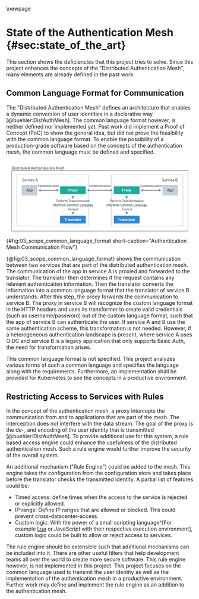 \newpage

# State of the Authentication Mesh {#sec:state_of_the_art}

This section shows the deficiencies that this project tries to solve. Since this project enhances the concepts of the "Distributed Authentication Mesh", many elements are already defined in the past work.

## Common Language Format for Communication

The "Distributed Authentication Mesh" defines an architecture that enables a dynamic conversion of user identities in a declarative way [@buehler:DistAuthMesh]. The common language format however, is neither defined nor implemented yet. Past work did implement a Proof of Concept (PoC) to show the general idea, but did not prove the feasibility with the common language format. To enable the possibility of a production-grade software based on the concepts of the authentication mesh, the common language must be defined and specified.

![General communication flow of two services in the distributed authentication mesh](images/03_scope_common_language_format.png){#fig:03_scope_common_language_format short-caption="Authentication Mesh Communication Flow"}

{@fig:03_scope_common_language_format} shows the communication between two services that are part of the distributed authentication mesh. The communication of the app in service A is proxied and forwarded to the translator. The translator then determines if the request contains any relevant authentication information. Then the translator converts the information into a common language format that the translator of service B understands. After this step, the proxy forwards the communication to service B. The proxy in service B will recognize the custom language format in the HTTP headers and uses its transformer to create valid credentials (such as username/password) out of the custom language format, such that the app of service B can authenticate the user. If service A and B use the same authentication scheme, this transformation is not needed. However, if a heterogeneous authentication landscape is present, where service A uses OIDC and service B is a legacy application that only supports Basic Auth, the need for transformation arises.

This common language format is not specified. This project analyzes various forms of such a common language and specifies the language along with the requirements. Furthermore, an implementation shall be provided for Kubernetes to see the concepts in a productive environment.

## Restricting Access to Services with Rules

In the concept of the authentication mesh, a proxy intercepts the communication from and to applications that are part of the mesh. The interception does not interfere with the data stream. The goal of the proxy is the de-, and encoding of the user identity that is transmitted [@buehler:DistAuthMesh]. To provide additional use for this system, a rule based access engine could enhance the usefulness of the distributed authentication mesh. Such a rule engine would further improve the security of the overall system.

An additional mechanism ("Rule Engine") could be added to the mesh. This engine takes the configuration from the configuration store and takes place before the translator checks the transmitted identity. A partial list of features could be:

- Timed access: define times when the access to the service is rejected or explicitly allowed.
- IP range: Define IP ranges that are allowed or blocked. This could prevent cross-datacenter-access.
- Custom logic: With the power of a small scripting language^[For example [Lua](https://lua.org) or JavaScript with their respective execution environment], custom logic could be built to allow or reject access to services.

The rule engine should be extensible such that additional mechanisms can be included into it. There are other useful filters that help development teams all over the world to create more secure software. This rule engine however, is not implemented in this project. This project focuses on the common language used to transmit the user identity as well as the implementation of the authentication mesh in a productive environment. Further work may define and implement the rule engine as an addition to the authentication mesh.
